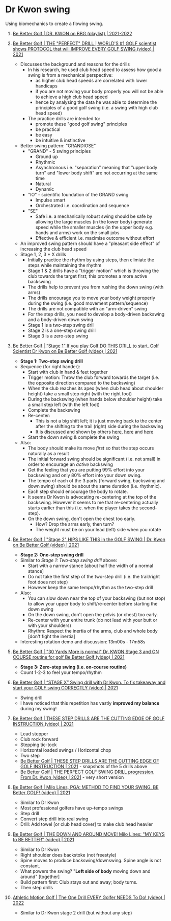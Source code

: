 # Dr Kwon swing

Using biomechanics to create a flowing swing.

1. [Be Better Golf | DR. KWON on BBG (playlist) | 2021-2022](https://www.youtube.com/playlist?list=PLK1sbUjAAin6M-ZGiShgaQEMH9ROC7VhA)

1. [Be Better Golf | THE "PERFECT" DRILL | WORLD'S #1 GOLF scientist shows PROTOCOL that will IMPROVE EVERY GOLF SWING (video) | 2021](https://www.youtube.com/watch?v=GJ1CENV84Cg)
   - Discusses the background and reasons for the drills
     * In his research, he used club head speed to assess how good a swing is from a mechanical perspective:
       + as higher club head speeds are correlated with lower handicaps
       + if you are not moving your body properly you will not be able to achieve a high club head speed
       + hence by analysing the data he was able to determine the principles of a good golf swing (i.e. a
         swing with high club head speed)
     * The practice drills are intended to:
       + promote these "good golf swing" principles
       + be practical
       + be easy
       + be intuitive & instinctive
   - Better swing pattern: "GRANDIOSE"
     * "GRAND" - 5 swing principles
       + Ground up
       + Rhythmic
       + Asynchronous i.e. "separation" meaning that "upper body turn" and "lower body shift" are not occurring at the same time
       + Natural
       + Dynamic
     * "IO" - scientific foundation of the GRAND swing
       + Impulse smart
       + Orchestrated i.e. coordination and sequence
     * "SE"
       + Safe i.e. a mechanically robust swing should be safe by allowing the large muscles (in the lower body) generate speed while
         the smaller muscles (in the upper body e.g. hands and arms) work on the small jobs
       + Effective & efficient i.e. maximise outcome without effort
   - An improved swing pattern should have a "pleasant side effect" of increasing the club head speed
   - Stage 1, 2, 3 + X drills
     * Initially practice the rhythm by using steps, then elimiate the steps while maintaining the rhythm
     * Stage 1 & 2 drills have a "trigger motion" which is throwing the club towards the target first; this promotes a more active backswing
     * The drills help to prevent you from rushing the down swing (with arms)
     * The drills encourage you to move your body weight properly during the swing (i.e. good movement pattern/sequence)
     * The drills are not compatible with an "arm-driven" swing
     * For the step drills, you need to develop a body-driven backswing and a body-driven down swing
     * Stage 1 is a two-step swing drill
     * Stage 2 is a one-step swing drill
     * Stage 3 is a zero-step swing

1. [Be Better Golf | “Stage 1” If you play Golf DO THIS DRILL to start. Golf Scientist Dr Kwon on Be Better Golf (video) | 2021](https://www.youtube.com/watch?app=desktop&v=CvCMCeP2NXk)
   - **Stage 1: Two-step swing drill**
   - Sequence (for right hander):
     * Start with club in hand & feet together
     * Trigger motion: Throw the club forward towards the target (i.e. the opposite direction compared to the backswing)
     * When the club reaches its apex (when club head about shoulder height) take a small step right (with the right foot)
     * During the backswing (when hands below shoulder height) take a small step left (with the left foot)
     * Complete the backswing
     * Re-center:
       + This is not a big shift left; it is just moving back to the center after the shifting to the trail (right)
         side during the backswing
       + It is discussed and shown by others
         [here](https://www.facebook.com/AthleticMotionGolf/videos/the-recentering-drill-%EF%B8%8F/3322056427825318/),
         [here](https://www.youtube.com/watch?v=VVst65iNIVM) and
         [here](https://www.youtube.com/watch?v=ApyvYvPc68Y)
     * Start the down swing & complete the swing
   - Also:
     * The body should make its move *first* so that the step occurs naturally as a result
     * The initial forward swing should be significant (i.e. not small) in order to encourage an *active* backswing
     * Get the feeling that you are putting 99% effort into your backswing and only 80% effort into your down swing.
     * The tempo of each of the 3 parts (forward swing, backswing and down swing) should be about the same duration (i.e. rhythmic).
     * Each step should encourage the body to rotate.
     * It seems Dr Kwon is advocating re-centering at the top of the backswing. However it seems to me that re-centering actually
       starts earlier than this (i.e. when the player takes the second-step).
     * On the down swing, don't open the chest too early.
       + How? Drop the arms early, then turn?
       + The weight must be on your lead (left) side when you rotate

1. [Be Better Golf | "Stage 2" HIPS LIKE THIS in the GOLF SWING | Dr. Kwon on Be Better Golf (video) | 2021](https://www.youtube.com/watch?v=V0_MmhSdlM8)
   - **Stage 2: One-step swing drill**
   - Similar to *Stage 1: Two-step swing drill* above:
     * Start with a narrow stance [about half the width of a normal stance]
     * Do not take the first step of the two-step drill (i.e. the trail/right foot does not step)
     * However keep the same tempo/rhythm as the two-step drill
   - Also:
     * You can slow down near the top of your backswing (but not stop) to allow your upper body to shift/re-center
       before starting the down swing
     * On the down swing, don't open the pelvis (or chest) too early.
     * Re-center with your entire trunk (do not lead with your butt or with your shoulders)
     * Rhythm: Respect the inertia of the arms, club and whole body [don't fight the inertia]
   - Interesting rotation demo and discussion: 13m00s - 17m58s

1. [Be Better Golf | "30 Yards More is normal" Dr. KWON Stage 3 and ON COURSE routine for golf Be Better Golf (video) | 2021](https://www.youtube.com/watch?v=rV6ULF9VPg8)
   - **Stage 3: Zero-step swing (i.e. on-course routine)**
   - Count 1-2-3 to feel your tempo/rhythm

1. [Be Better Golf |  “STAGE X” Swing drill with Dr Kwon. To fix takeaway and start your GOLF swing CORRECTLY (video) | 2021](https://www.youtube.com/watch?app=desktop&v=jczhLVCo8Fo)
   - Swing drill
   - I have noticed that this repetition has vastly **improved my balance** during my swing!

1. [Be Better Golf | THESE STEP DRILLS ARE THE CUTTING EDGE OF GOLF INSTRUCTION (video) | 2021](https://www.youtube.com/watch?app=desktop&v=Q3vv5xGQeFk)
   - Lead stepper
   - Club rock forward
   - Stepping tic-tock
   - Horizontal loaded swings / Horizontal chop
   - Two step
   - [Be Better Golf |  THESE STEP DRILLS ARE THE CUTTING EDGE OF GOLF INSTRUCTION | 2021](https://www.bebettergolf.net/home/these-step-drills-are-the-cutting-edge-of-golf-instruction) - snapshots of the 5 drills above
   - [Be Better Golf | THE PERFECT GOLF SWING DRILL progression. From Dr. Kwon (video) | 2021](https://www.youtube.com/watch?v=Tqt1L8TriN0) - very short version

1. [Be Better Golf | Milo Lines, PGA: METHOD TO FIND YOUR SWING. BE Better GOLF! (video) | 2021](https://www.youtube.com/watch?v=Ke7af8KxAjs)
   - Similar to Dr Kwon
   - Most professional golfers have up-tempo swings
   - Step drill
   - Convert step drill into real swing
   - Drill: Add towel [or club head cover] to make club head heavier

1. [Be Better Golf | THE DOWN AND AROUND MOVE! Milo Lines: "MY KEYS to BE BETTER" (video) | 2021](https://www.youtube.com/watch?v=FXjm3nvyylU)
   - Similar to Dr Kwon
   - Right shoulder does backstoke (not freestyle)
   - Spine moves to produce backswing/downswing. Spine angle is not constant.
   - What powers the swing? "**Left side of body** moving down and around" [together]
   - Build pattern first: Club stays out and away; body turns.
   - Then step drills

1. [Athletic Motion Golf | The One Drill EVERY Golfer NEEDS To Do! (video) | 2022](https://www.youtube.com/watch?v=47NZwk4z-hA)
   - Similar to Dr Kwon stage 2 drill (but without any step)

